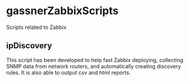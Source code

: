 # gassnerZabbixScripts
Scripts related to Zabbix

## ipDiscovery

This script has been developed to help fast Zabbix deploying, collecting SNMP data from network routers, and automatically creating discovery rules. It is also able to output csv and html reports.